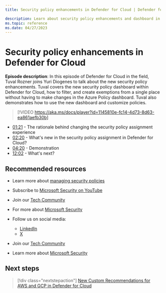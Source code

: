 ```yaml
---
title: Security policy enhancements in Defender for Cloud | Defender for Cloud in the field 

description: Learn about security policy enhancements and dashboard in Defender for Cloud
ms.topic: reference
ms.date: 04/27/2023
---
```


# Security policy enhancements in Defender for Cloud

**Episode description**: In this episode of Defender for Cloud in the field, Tuval Rozner joins Yuri Diogenes to talk about the new security policy enhancements. Tuval covers the new security policy dashboard within Defender for Cloud, how to filter, and create exemptions from a single place without having to make changes in the Azure Policy dashboard. Tuval also demonstrates how to use the new dashboard and customize policies.

> [!VIDEO https://aka.ms/docs/player?id=1145810e-fc14-4d73-8d63-ea861aefb30b]

- [01:21](/shows/mdc-in-the-field/security-policy#time=01m21s) - The rationale behind changing the security policy assignment experience
- [02:20](/shows/mdc-in-the-field/security-policy#time=02m20s) - What's new in the security policy assignment in Defender for Cloud?
- [04:20](/shows/mdc-in-the-field/security-policy#time=04m20s) - Demonstration
- [12:02](/shows/mdc-in-the-field/security-policy#time=12m02s) - What's next?

## Recommended resources

- Learn more about [managing security policies](tutorial-security-policy.md)
- Subscribe to [Microsoft Security on YouTube](https://www.youtube.com/playlist?list=PL3ZTgFEc7LysiX4PfHhdJPR7S8mGO14YS)
- Join our [Tech Community](https://aka.ms/SecurityTechCommunity)
- For more about [Microsoft Security](https://msft.it/6002T9HQY)

- Follow us on social media:

  - [LinkedIn](https://www.linkedin.com/showcase/microsoft-security/posts/)
  - [X](https://x.com/msftsecurity)

- Join our [Tech Community](https://aka.ms/SecurityTechCommunity)

- Learn more about [Microsoft Security](https://msft.it/6002T9HQY)

## Next steps

> [!div class="nextstepaction"]
> [New Custom Recommendations for AWS and GCP in Defender for Cloud](episode-thirty.md)
